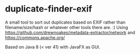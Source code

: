 # duplicate-finder-exif
A small tool to sort out duplicates based on EXIF rather than filename/size/hash or whatever other tools there are. :) 
Using https://github.com/drewnoakes/metadata-extractor/network and https://commons.apache.org/

Based on Java 8 (< ver 41)  with JavaFX as GUI. 
